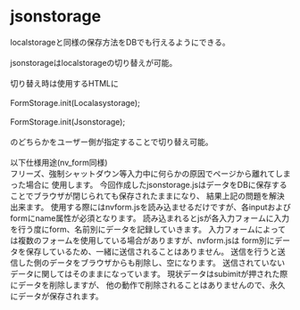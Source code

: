 jsonstorage
===========
localstorageと同様の保存方法をDBでも行えるようにできる。</br>
</br>
jsonstorageはlocalstorageの切り替えが可能。</br>
</br>
切り替え時は使用するHTMLに</br>
</br>
FormStorage.init(Localasystorage);</br>
</br>
FormStorage.init(Jsonstorage);</br>
</br>
のどちらかをユーザー側が指定することで切り替え可能。</br>
</br>
以下仕様用途(nv_form同様)</br>
フリーズ、強制シャットダウン等入力中に何らかの原因でページから離れてしまった場合に 使用します。 今回作成したjsonstorage.jsはデータをDBに保存することでブラウザが閉じられても保存されたままになり、 結果上記の問題を解決出来ます。 使用する際にはnvform.jsを読み込ませるだけですが、各inputおよびformにname属性が必須となります。 読み込まれるとjsが各入力フォームに入力を行う度にform、名前別にデータを記録していきます。  入力フォームによっては複数のフォームを使用している場合がありますが、nvform.jsは form別にデータを保存しているため、一緒に送信されることはありません。 送信を行うと送信した側のデータをブラウザからも削除し、空になります。 送信されていないデータに関してはそのままになっています。 現状データはsubimitが押された際にデータを削除しますが、 他の動作で削除されることはありませんので、永久にデータが保存されます。
